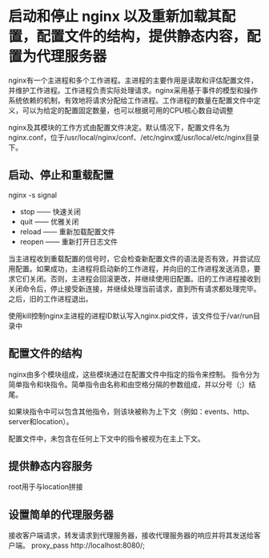 # 启动和停止 nginx 以及重新加载其配置，配置文件的结构，提供静态内容，配置为代理服务器


nginx有一个主进程和多个工作进程。主进程的主要作用是读取和评估配置文件，并维护工作进程。工作进程负责实际处理请求。nginx采用基于事件的模型和操作系统依赖的机制，有效地将请求分配给工作进程。工作进程的数量在配置文件中定义，可以为给定的配置固定数量，也可以根据可用的CPU核心数自动调整

nginx及其模块的工作方式由配置文件决定。默认情况下，配置文件名为nginx.conf，位于/usr/local/nginx/conf、/etc/nginx或/usr/local/etc/nginx目录下。

## 启动、停止和重载配置
nginx -s signal
- stop —— 快速关闭
- quit —— 优雅关闭
- reload —— 重新加载配置文件
- reopen —— 重新打开日志文件

当主进程收到重载配置的信号时，它会检查新配置文件的语法是否有效，并尝试应用配置。如果成功，主进程将启动新的工作进程，并向旧的工作进程发送消息，要求它们关闭。否则，主进程会回滚更改，并继续使用旧配置。旧的工作进程接收到关闭命令后，停止接受新连接，并继续处理当前请求，直到所有请求都处理完毕。之后，旧的工作进程退出。

使用kill控制nginx主进程的进程ID默认写入nginx.pid文件，该文件位于/var/run目录中


## 配置文件的结构
nginx由多个模块组成，这些模块通过在配置文件中指定的指令来控制。
指令分为简单指令和块指令。简单指令由名称和由空格分隔的参数组成，并以分号（;）结尾。

如果块指令中可以包含其他指令，则该块被称为上下文（例如：events、http、server和location）。

配置文件中，未包含在任何上下文中的指令被视为在主上下文。


## 提供静态内容服务
root用于与location拼接

## 设置简单的代理服务器
接收客户端请求，转发请求到代理服务器，接收代理服务器的响应并将其发送给客户端。
proxy_pass http://localhost:8080/;